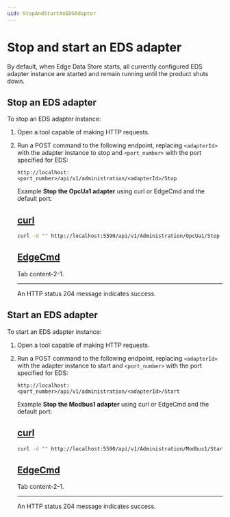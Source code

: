 ```yaml
---
uid: StopAndStartAnEDSAdapter
---
```


# Stop and start an EDS adapter

By default, when Edge Data Store starts, all currently configured EDS adapter instance are started and remain running until the product shuts down.

## Stop an EDS adapter

To stop an EDS adapter instance:

1. Open a tool capable of making HTTP requests.

1. Run a POST command to the following endpoint, replacing `<adapterId>` with the adapter instance to stop and `<port_number>` with the port specified for EDS:

    ```http
    http://localhost:<port_number>/api/v1/administration/<adapterId>/Stop
    ```

    Example **Stop the OpcUa1 adapter** using curl or EdgeCmd and the default port:

    ## [curl](#tab/tabid-1)
    
    ```bash
    curl -d "" http://localhost:5590/api/v1/Administration/OpcUa1/Stop
    ```
        
    ## [EdgeCmd](#tab/tabid-2)
    
    Tab content-2-1.
    ***

    An HTTP status 204 message indicates success.

## Start an EDS adapter

To start an EDS adapter instance:

1. Open a tool capable of making HTTP requests.

1. Run a POST command to the following endpoint, replacing `<adapterId>` with the adapter instance to start and `<port_number>` with the port specified for EDS:

    ```http
    http://localhost:<port_number>/api/v1/administration/<adapterId>/Start
    ```

    Example **Stop the Modbus1 adapter** using curl or EdgeCmd and the default port:

    ## [curl](#tab/tabid-1)
    
    ```bash
    curl -d "" http://localhost:5590/api/v1/Administration/Modbus1/Start
    ```
    
    ## [EdgeCmd](#tab/tabid-2)
    
    Tab content-2-1.
    ***

    An HTTP status 204 message indicates success.
